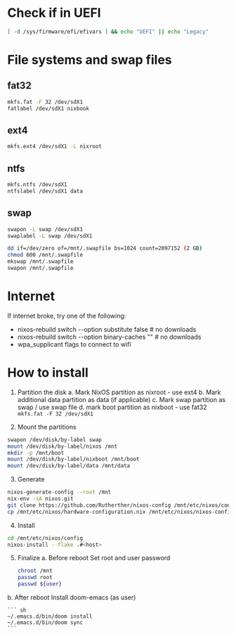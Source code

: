 # Check if in UEFI

``` sh
[ -d /sys/firmware/efi/efivars ] && echo "UEFI" || echo "Legacy"
```

# File systems and swap files
## fat32

``` sh
mkfs.fat -F 32 /dev/sdX1
fatlabel /dev/sdX1 nixbook
```

## ext4

``` sh
mkfs.ext4 /dev/sdX1 -L nixroot
```

## ntfs

``` sh
mkfs.ntfs /dev/sdX1
ntfslabel /dev/sdX1 data
```

## swap

``` sh
swapon -L swap /dev/sdX1
swaplabel -L swap /dev/sdX1
```

``` sh
dd if=/dev/zero of=/mnt/.swapfile bs=1024 count=2097152 (2 GB)
chmod 600 /mnt/.swapfile
mkswap /mnt/.swapfile
swapon /mnt/.swapfile
```

# Internet
If internet broke, try one of the following:
- nixos-rebuild switch --option substitute false # no downloads
- nixos-rebuild switch --option binary-caches "" # no downloads
- wpa_supplicant flags to connect to wifi

# How to install

1. Partition the disk
   a. Mark NixOS partition as nixroot - use ext4
   b. Mark additional data partition as data (if applicable)
   c. Mark swap partition as swap / use swap file
   d. mark boot partition as nixboot - use fat32 `mkfs.fat -F 32 /dev/sdX1`


2. Mount the partitions

```sh
swapon /dev/disk/by-label swap
mount /dev/disk/by-label/nixos /mnt
mkdir -p /mnt/boot
mount /dev/disk/by-label/nixboot /mnt/boot
mount /dev/disk/by-label/data /mnt/data
```

3. Generate

``` sh
nixos-generate-config --root /mnt
nix-env -iA nixos.git
git clone https://github.com/Rutherther/nixos-config /mnt/etc/nixos/config
cp /mnt/etc/nixos/hardware-configuration.nix /mnt/etc/nixos/nixos-config/hosts/<host>
```

4. Install

``` sh
cd /mnt/etc/nixos/config
nixos-install --flake .#<host>
```

5. Finalize
  a. Before reboot
    Set root and user password
    ``` sh
    chroot /mnt
    passwd root
    passwd ${user}
    ```

  b. After reboot
    Install doom-emacs (as user)

    ``` sh
    ~/.emacs.d/bin/doom install
    ~/.emacs.d/bin/doom sync
    ```
